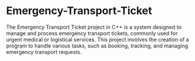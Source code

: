 # Emergency-Transport-Ticket
The Emergency Transport Ticket project in C++ is a system designed to manage and process emergency transport tickets, commonly used for urgent medical or logistical services. This project involves the creation of a program to handle various tasks, such as booking, tracking, and managing emergency transport requests.
